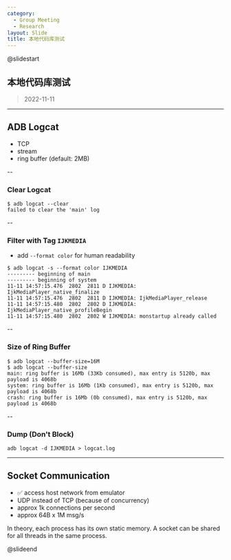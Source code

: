 ```yaml
---
category:
  - Group Meeting
  - Research
layout: Slide
title: 本地代码库测试
---
```


@slidestart

## 本地代码库测试

> 2022-11-11

---

## ADB Logcat

- TCP
- stream
- ring buffer (default: 2MB)

--

### Clear Logcat

```shell-session
$ adb logcat --clear
failed to clear the 'main' log
```

--

### Filter with Tag `IJKMEDIA`

- add `--format color` for human readability

```shell-session
$ adb logcat -s --format color IJKMEDIA
--------- beginning of main
--------- beginning of system
11-11 14:57:15.476  2802  2811 D IJKMEDIA: IjkMediaPlayer_native_finalize
11-11 14:57:15.476  2802  2811 D IJKMEDIA: IjkMediaPlayer_release
11-11 14:57:15.480  2802  2802 D IJKMEDIA: IjkMediaPlayer_native_profileBegin
11-11 14:57:15.480  2802  2802 W IJKMEDIA: monstartup already called
```

--

### Size of Ring Buffer

```shell-session
$ adb logcat --buffer-size=16M
$ adb logcat --buffer-size
main: ring buffer is 16Mb (33Kb consumed), max entry is 5120b, max payload is 4068b
system: ring buffer is 16Mb (1Kb consumed), max entry is 5120b, max payload is 4068b
crash: ring buffer is 16Mb (0b consumed), max entry is 5120b, max payload is 4068b
```

--

### Dump (Don't Block)

```shell-session
adb logcat -d IJKMEDIA > logcat.log
```

---

## Socket Communication

- ✅ access host network from emulator
- UDP instead of TCP (because of concurrency)
- approx 1k connections per second
- approx 64B x 1M msg/s

In theory, each process has its own static memory. A socket can be shared for all threads in the same process.

@slideend
